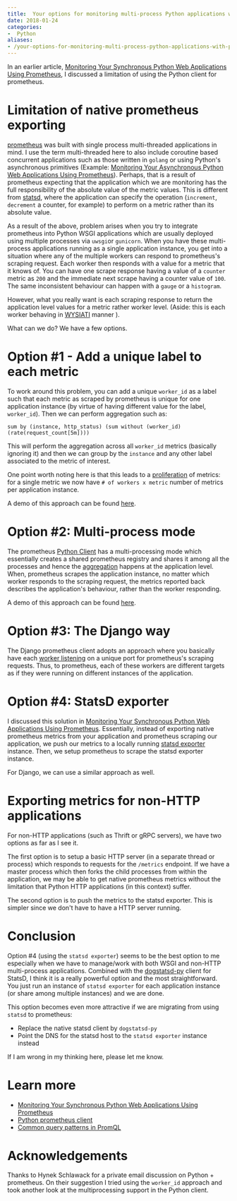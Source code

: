 ```yaml
---
title:  Your options for monitoring multi-process Python applications with Prometheus
date: 2018-01-24
categories:
-  Python
aliases:
- /your-options-for-monitoring-multi-process-python-applications-with-prometheus.html
---
```


In an earlier article, [Monitoring Your Synchronous Python Web Applications Using Prometheus](https://blog.codeship.com/monitoring-your-synchronous-python-web-applications-using-prometheus/), I discussed a limitation of using the Python client for prometheus. 

#  Limitation of native prometheus exporting

[prometheus](https://prometheus.io) was built with single process multi-threaded applications in mind.
I use the term multi-threaded here to also include coroutine based concurrent applications such as
those written in `golang` or using Python's asynchronous primitives 
(Example: [Monitoring Your Asynchronous Python Web Applications Using Prometheus](https://blog.codeship.com/monitoring-your-asynchronous-python-web-applications-using-prometheus/)). Perhaps, that is a result of prometheus expecting that the 
application which we are monitoring has the full responsibility of the absolute value of the metric values. 
This is different from [statsd](https://github.com/etsy/statsd/blob/master/docs/metric_types.md), 
where the application can specify the operation (`increment`, `decrement` a counter,
for example) to perform on a metric rather than its absolute value.

As a result of the above, problem arises when you try to integrate prometheus into Python WSGI applications which are usually deployed
using multiple processes via `uwsgi`or `gunicorn`. When you have these multi-process applications 
running as a single application instance, you get into a situation where any of the multiple workers
can respond to prometheus's scraping request.  Each worker then responds with a value for a metric
that it knows of. You can have one scrape response having a value
of a `counter` metric as `200` and the immediate next scrape having a counter value of `100`. 
The same inconsistent behaviour can happen with a `gauge` or a `histogram`. 

However, what you really want is each scraping response to return the application level values for a
metric rather worker level. (Aside: this is each worker behaving in [WYSIATI](https://jeffreysaltzman.wordpress.com/2013/04/08/wysiati/) manner
).

What can we do? We have a few options.

# Option #1 - Add a unique label to each metric

To work around this problem, you can add a unique `worker_id` as a label such that each metric as scraped
by prometheus is unique for one application instance (by virtue of having different value for the 
label, `worker_id`). Then we can perform aggregation such as:

```
sum by (instance, http_status) (sum without (worker_id) (rate(request_count[5m])))
```

This will perform the aggregation across all `worker_id` metrics (basically ignoring it)
and then we can group by the `instance` and any other label associated to the metric
of interest.

One point worth noting here is that this leads to a [proliferation](https://prometheus.io/docs/practices/naming/) 
of metrics: for a single metric we now have `# of workers x metric` number of 
metrics per application instance. 

A demo of this approach can be found [here](https://github.com/amitsaha/python-prometheus-demo/tree/master/flask_app_prometheus_worker_id).

# Option #2: Multi-process mode

The prometheus [Python Client](https://github.com/prometheus/client_python)
has a multi-processing mode which essentially creates a shared prometheus registry and shares
it among all the processes and hence the [aggregation](https://github.com/prometheus/client_python/blob/master/prometheus_client/multiprocess.py
) happens at the application level. When,
prometheus scrapes the application instance, no matter which worker responds to the scraping
request, the metrics reported back describes the application's behaviour, rather than 
the worker responding.

A demo of this approach can be found [here](https://github.com/amitsaha/python-prometheus-demo/tree/master/flask_app_prometheus_multiprocessing).

# Option #3: The Django way

The Django prometheus client adopts an approach where you basically have each [worker listening](https://github.com/korfuri/django-prometheus/blob/master/documentation/exports.md) on a unique
port for prometheus's scraping requests. Thus, to prometheus, each of these workers are different targets
as if they were running on different instances of the application.

# Option #4: StatsD exporter

I discussed this solution in [Monitoring Your Synchronous Python Web Applications Using Prometheus](https://blog.codeship.com/monitoring-your-synchronous-python-web-applications-using-prometheus/). Essentially, instead of exporting native prometheus metrics from your
application and prometheus scraping our application, we push our metrics to a locally running [statsd exporter](https://github.com/prometheus/statsd_exporter) instance. Then, we setup prometheus to scrape the statsd exporter instance.

For Django, we can use a similar approach as well.

# Exporting metrics for non-HTTP applications

For non-HTTP applications (such as Thrift or gRPC servers), we have two options as far as I see it.

The first option is to setup a basic HTTP server (in a separate thread or process) which responds
to requests for the `/metrics` endpoint. If we have a master process which then forks the child 
processes from within the application, we may be able to get native prometheus metrics without
the limitation that Python HTTP applications (in this context) suffer.

The second option is to push the metrics to the statsd exporter. This is simpler since we don't have
to have a HTTP server running.

# Conclusion

Option #4 (using the `statsd exporter`) seems to be the best option to me especially when we have to manage/work with
both WSGI and non-HTTP multi-process applications. Combined with the [dogstatsd-py](https://github.com/DataDog/datadogpy)
client for StatsD, I think it is a really powerful option and the most straightforward. You just run
an instance of `statsd exporter` for each application instance (or share among multiple instances) and
we are done. 

This option  becomes even more attractive if we are migrating from using `statsd` to prometheus:

- Replace the native statsd client by `dogstatsd-py`
- Point the DNS for the statsd host to the `statsd exporter` instance instead

If I am wrong in my thinking here, please let me know.

# Learn more

- [Monitoring Your Synchronous Python Web Applications Using Prometheus](https://blog.codeship.com/monitoring-your-synchronous-python-web-applications-using-prometheus/)
- [Python prometheus client](https://github.com/prometheus/client_python)
- [Common query patterns in PromQL](https://www.robustperception.io/common-query-patterns-in-promql/)

# Acknowledgements

Thanks to Hynek Schlawack for a private email discussion on Python + prometheus. On their suggestion
I tried using the `worker_id` approach and took another look at the multiprocessing support in
the Python client.
